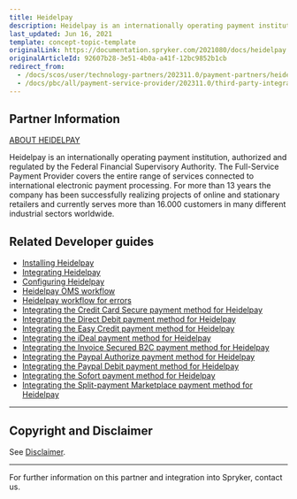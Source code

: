 ```yaml
---
title: Heidelpay
description: Heidelpay is an internationally operating payment institution, authorized and regulated by the Federal Financial Supervisory Authority.
last_updated: Jun 16, 2021
template: concept-topic-template
originalLink: https://documentation.spryker.com/2021080/docs/heidelpay
originalArticleId: 92607b28-3e51-4b0a-a41f-12bc9852b1cb
redirect_from:
  - /docs/scos/user/technology-partners/202311.0/payment-partners/heidelpay.html
  - /docs/pbc/all/payment-service-provider/202311.0/third-party-integrations/heidelpay/heidelpay.html
---
```


## Partner Information

[ABOUT HEIDELPAY](https://www.heidelpay.de/)

Heidelpay is an internationally operating payment institution, authorized and regulated by the Federal Financial Supervisory Authority. The Full-Service Payment Provider covers the entire range of services connected to international electronic payment processing. For more than 13 years the company has been successfully realizing projects of online and stationary retailers and currently serves more than 16.000 customers in many different industrial sectors worldwide.

## Related Developer guides

- [Installing Heidelpay](/docs/pbc/all/payment-service-provider/latest/base-shop/third-party-integrations/heidelpay/install-heidelpay.html)
- [Integrating Heidelpay](/docs/pbc/all/payment-service-provider/latest/base-shop/third-party-integrations/heidelpay/integrate-heidelpay.html)
- [Configuring Heidelpay](/docs/pbc/all/payment-service-provider/latest/base-shop/third-party-integrations/heidelpay/configure-heidelpay.html)
- [Heidelpay OMS workflow](/docs/pbc/all/payment-service-provider/latest/base-shop/third-party-integrations/heidelpay/heidelpay-oms-workflow.html)
- [Heidelpay workflow for errors](/docs/pbc/all/payment-service-provider/latest/base-shop/third-party-integrations/heidelpay/heidelpay-workflow-for-errors.html)
- [Integrating the Credit Card Secure payment method for Heidelpay](/docs/pbc/all/payment-service-provider/latest/base-shop/third-party-integrations/heidelpay/integrate-payment-methods-for-heidelpay/integrate-the-credit-card-secure-payment-method-for-heidelpay.html)
- [Integrating the Direct Debit payment method for Heidelpay](/docs/pbc/all/payment-service-provider/latest/base-shop/third-party-integrations/heidelpay/integrate-payment-methods-for-heidelpay/integrate-the-direct-debit-payment-method-for-heidelpay.html)
- [Integrating the Easy Credit payment method for Heidelpay](/docs/pbc/all/payment-service-provider/latest/base-shop/third-party-integrations/heidelpay/integrate-payment-methods-for-heidelpay/integrate-the-easy-credit-payment-method-for-heidelpay.html)
- [Integrating the iDeal payment method for Heidelpay](/docs/pbc/all/payment-service-provider/latest/base-shop/third-party-integrations/heidelpay/integrate-payment-methods-for-heidelpay/integrate-the-ideal-payment-method-for-heidelpay.html)
- [Integrating the Invoice Secured B2C payment method for Heidelpay](/docs/pbc/all/payment-service-provider/latest/base-shop/third-party-integrations/heidelpay/integrate-payment-methods-for-heidelpay/integrate-the-invoice-secured-b2c-payment-method-for-heidelpay.html)
- [Integrating the Paypal Authorize payment method for Heidelpay](/docs/pbc/all/payment-service-provider/latest/base-shop/third-party-integrations/heidelpay/integrate-payment-methods-for-heidelpay/integrate-the-paypal-authorize-payment-method-for-heidelpay.html)
- [Integrating the Paypal Debit payment method for Heidelpay](/docs/pbc/all/payment-service-provider/latest/base-shop/third-party-integrations/heidelpay/integrate-payment-methods-for-heidelpay/integrate-the-paypal-debit-payment-method-for-heidelpay.html)
- [Integrating the Sofort payment method for Heidelpay](/docs/pbc/all/payment-service-provider/latest/base-shop/third-party-integrations/heidelpay/integrate-payment-methods-for-heidelpay/integrate-the-sofort-payment-method-for-heidelpay.html)
- [Integrating the Split-payment Marketplace payment method for Heidelpay](/docs/pbc/all/payment-service-provider/latest/base-shop/third-party-integrations/heidelpay/integrate-payment-methods-for-heidelpay/integrate-the-split-payment-marketplace-payment-method-for-heidelpay.html)
---

## Copyright and Disclaimer

See [Disclaimer](https://github.com/spryker/spryker-documentation).

---
For further information on this partner and integration into Spryker,  contact us.

<div class="hubspot-form js-hubspot-form" data-portal-id="2770802" data-form-id="163e11fb-e833-4638-86ae-a2ca4b929a41" id="hubspot-1"></div>
